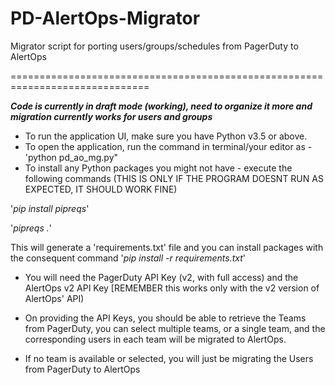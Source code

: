 # PD-AlertOps-Migrator
Migrator script for porting users/groups/schedules from PagerDuty to AlertOps

==============================================================================

*****Code is currently in draft mode (working), need to organize it more and migration currently works for users and groups*****



- To run the application UI, make sure you have Python v3.5 or above. 
- To open the application,  run the command in terminal/your editor as - 'python pd_ao_mg.py"
- To install any Python packages you might not have - execute the following commands (THIS IS ONLY IF THE PROGRAM DOESNT RUN AS EXPECTED, IT SHOULD WORK FINE)

'*pip install pipreqs*'

'*pipreqs .*'

This will generate a 'requirements.txt' file and you can install packages with the consequent command '*pip install -r requirements.txt*'

- You will need the PagerDuty API Key (v2, with full access) and the AlertOps v2 API Key [REMEMBER this works only with the v2 version of AlertOps' API)

- On providing the API Keys, you should be able to retrieve the Teams from PagerDuty, you can select multiple teams, or a single team, and the corresponding users in each team will be migrated to AlertOps.

- If no team is available or selected, you will just be migrating the Users from PagerDuty to AlertOps
